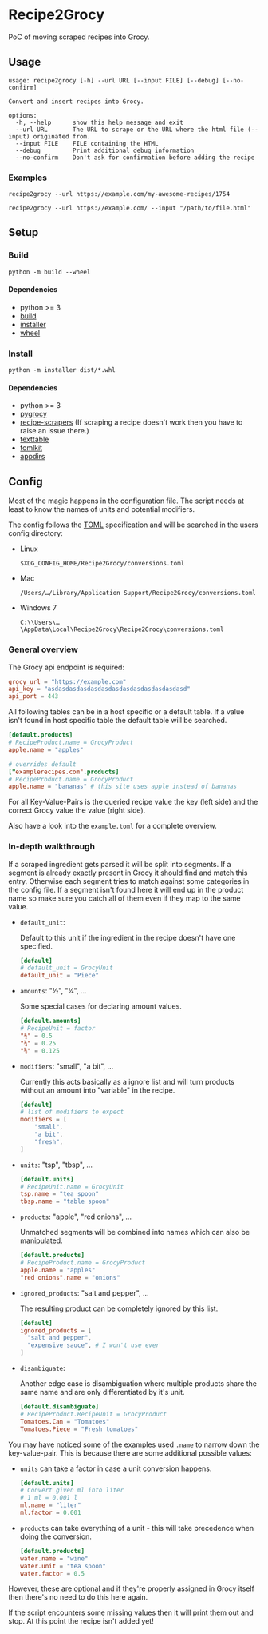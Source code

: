 # Recipe2Grocy

PoC of moving scraped recipes into Grocy.

## Usage

```
usage: recipe2grocy [-h] --url URL [--input FILE] [--debug] [--no-confirm]

Convert and insert recipes into Grocy.

options:
  -h, --help      show this help message and exit
  --url URL       The URL to scrape or the URL where the html file (--input) originated from.
  --input FILE    FILE containing the HTML
  --debug         Print additional debug information
  --no-confirm    Don't ask for confirmation before adding the recipe
```

### Examples
```
recipe2grocy --url https://example.com/my-awesome-recipes/1754
```

```
recipe2grocy --url https://example.com/ --input "/path/to/file.html"
```

## Setup
### Build
```
python -m build --wheel
```
#### Dependencies
* python >= 3
* [build](https://github.com/pypa/build)
* [installer](https://github.com/pypa/installer)
* [wheel](https://github.com/pypa/wheel)

### Install
```
python -m installer dist/*.whl
```

#### Dependencies
* python >= 3
* [pygrocy](https://github.com/SebRut/pygrocy)
* [recipe-scrapers](https://github.com/hhursev/recipe-scrapers) (If scraping a recipe doesn't work then you have to raise an issue there.)
* [texttable](https://github.com/foutaise/texttable/)
* [tomlkit](https://github.com/sdispater/tomlkit)
* [appdirs](https://github.com/ActiveState/appdirs)

## Config

Most of the magic happens in the configuration file.
The script needs at least to know the names of units and potential modifiers.

The config follows the [TOML](https://toml.io/en/latest) specification and will be searched in the users config directory:
* Linux

  `$XDG_CONFIG_HOME/Recipe2Grocy/conversions.toml`
* Mac

  `/Users/…/Library/Application Support/Recipe2Grocy/conversions.toml`
* Windows 7

  `C:\\Users\…\AppData\Local\Recipe2Grocy\Recipe2Grocy\conversions.toml`

### General overview

The Grocy api endpoint is required:
``` toml
grocy_url = "https://example.com"
api_key = "asdasdasdasdasdasdasdasdasdasdasdasdasd"
api_port = 443
```

All following tables can be in a host specific or a default table.
If a value isn't found in host specific table the default table will be searched.
``` toml
[default.products]
# RecipeProduct.name = GrocyProduct
apple.name = "apples"

# overrides default
["examplerecipes.com".products]
# RecipeProduct.name = GrocyProduct
apple.name = "bananas" # this site uses apple instead of bananas
```

For all Key-Value-Pairs is the queried recipe value the key (left side) and the correct Grocy value the value (right side).

Also have a look into the `example.toml` for a complete overview.

### In-depth walkthrough

If a scraped ingredient gets parsed it will be split into segments. If a segment is already exactly present in Grocy it should find and match this entry. Otherwise each segment tries to match against some categories in the config file. If a segment isn't found here it will end up in the product name so make sure you catch all of them even if they map to the same value.

* `default_unit`:

  Default to this unit if the ingredient in the recipe doesn't have one specified.
  ``` toml
  [default]
  # default_unit = GrocyUnit
  default_unit = "Piece"
  ```

* `amounts`: "½", "¼", …

  Some special cases for declaring amount values.
  ``` toml
  [default.amounts]
  # RecipeUnit = factor
  "½" = 0.5
  "¼" = 0.25
  "⅛" = 0.125
  ```

* `modifiers`: "small", "a bit", …

  Currently this acts basically as a ignore list and will turn products without an amount into "variable" in the recipe.
  ``` toml
  [default]
  # list of modifiers to expect
  modifiers = [
      "small",
      "a bit",
      "fresh",
  ]
  ```

* `units`: "tsp", "tbsp", …
  ``` toml
  [default.units]
  # RecipeUnit.name = GrocyUnit
  tsp.name = "tea spoon"
  tbsp.name = "table spoon"
  ```

* `products`: "apple", "red onions", …

  Unmatched segments will be combined into names which can also be manipulated.
  ``` toml
  [default.products]
  # RecipeProduct.name = GrocyProduct
  apple.name = "apples"
  "red onions".name = "onions"
  ```

* `ignored_products`: "salt and pepper", …

  The resulting product can be completely ignored by this list.
  ``` toml
  [default]
  ignored_products = [
    "salt and pepper",
    "expensive sauce", # I won't use ever
  ]
  ```

* `disambiguate`:

  Another edge case is disambiguation where multiple products share the same name and are only differentiated by it's unit.
  ``` toml
  [default.disambiguate]
  # RecipeProduct.RecipeUnit = GrocyProduct
  Tomatoes.Can = "Tomatoes"
  Tomatoes.Piece = "Fresh tomatoes"
  ```

You may have noticed some of the examples used `.name` to narrow down the key-value-pair.
This is because there are some additional possible values:
* `units` can take a factor in case a unit conversion happens.
  ``` toml
  [default.units]
  # Convert given ml into liter
  # 1 ml = 0.001 l
  ml.name = "liter"
  ml.factor = 0.001
  ```
* `products` can take everything of a unit - this will take precedence when doing the conversion.
  ``` toml
  [default.products]
  water.name = "wine"
  water.unit = "tea spoon"
  water.factor = 0.5
  ```
However, these are optional and if they're properly assigned in Grocy itself then there's no need to do this here again.

If the script encounters some missing values then it will print them out and stop. At this point the recipe isn't added yet!
